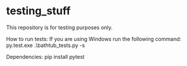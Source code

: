 # testing_stuff
This repository is for testing purposes only.

How to run tests:
If you are using Windows run the following command: py.test.exe .\bathtub_tests.py -s

Dependencies:
pip install pytest